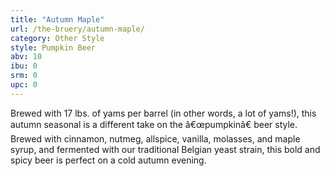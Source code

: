```yaml
---
title: "Autumn Maple"
url: /the-bruery/autumn-maple/
category: Other Style
style: Pumpkin Beer
abv: 10
ibu: 0
srm: 0
upc: 0
---
```

Brewed with 17 lbs. of yams per barrel (in other words, a lot of yams!), this autumn seasonal is a different take on the â€œpumpkinâ€ beer style. Brewed with cinnamon, nutmeg, allspice, vanilla, molasses, and maple syrup, and fermented with our traditional Belgian yeast strain, this bold and spicy beer is perfect on a cold autumn evening.
